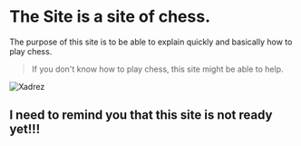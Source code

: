 # The Site is a site of chess.

The purpose of this site is to be able to explain quickly and basically how to play chess.

> If you don't know how to play chess, this site might be able to help.

![Xadrez](images/tabuleiro_1.avif)

## I need to remind you that this site is not ready yet!!! 


